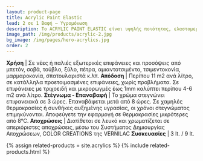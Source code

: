 ```yaml
---
layout: product-page
title: Acrylic Paint Elastic
lead: 2 σε 1 Βαφή – Υγρομόνωση
description: Το ACRYLIC PAINT ELASTIC είναι υψηλής ποιότητας, ελαστομερές μονωτικό και χρώμα μαζί, κατασκευασμένο από ειδικές 100% ακρυλικές ρητίνες (UV-αλληλοδικτυούμενες), ιδανικό για τη στεγανοποίηση εξωτερικών τοίχων και προσόψεων από τη βροχή, την υγρασία και τον παγετό. <br/><br/>Χάρη στη μοναδική διπλή σύνθεσή του βάφει και ταυτόχρονα στεγανοποιεί κάθε είδους νέα ή παλιά επιφάνεια από σοβά, μπετόν ή σπατουλαριστά, σχηματίζοντας ένα αδιάβροχο και σκληρό επιφανειακά φιλμ που δεν λερώνει και διατηρεί αναλλοίωτη την ελαστικότητα και την ανθεκτικότητά του στη βροχή, το χιόνι, τον παγετό, το δυνατό ήλιο, τις απότομες μεταβολές της θερμοκρασίας, την υγρασία, τη μούχλα και τη χημική ρύπανση σε αστικές και βιομηχανικές περιοχές. <br/><br/>Το ACRYLIC PAINT ELASTIC καλύπτει πλήρως τριχοειδή και μικρορωγμές, έχει ισχυρή πρόσφυση και παρακολουθεί με μεγάλη ευκολία τις συστολές και διαστολές όλων των επιφανειών, διατηρώντας αναλλοίωτη τη στεγανότητα, την ελαστικότητα και την ανθεκτικότητά του, ακόμη και σε ακραίες θερμοκρασιακές συνθήκες από -25 oC έως +100oC. <br/><br/>Είναι σχεδόν άοσμο, φιλικό στο χρήστη και το περιβάλλον και σχηματίζει ένα τέλειο φινίρισμα που διατηρεί αναλλοίωτες τις αποχρώσεις του για πολλά χρόνια.
image_path: /img/products/acrylic-2.jpg
bg_image: /img/pages/hero-acrylics.jpg
order: 2
---
```


**Χρήση** | Σε νέες ή παλιές εξωτερικές επιφάνειες και προσόψεις από μπετόν, σοβά, τούβλο, ξύλο, πέτρα, αμιαντοτσιμέντο, τσιμεντοκονία, μαρμαροκονία, σπατουλαριστά κ.λπ.
**Απόδοση** | Περίπου 11 m2 ανά λίτρο, σε κατάλληλα προετοιμασμένες επιφάνειες, χωρίς προβλήματα. Σε επιφάνειες με τριχοειδή και μικρορωγμές έως 1mm καλύπτει περίπου 4-6 m2 ανά λίτρο.
**Στέγνωμα - Επαναβαφή** | Το χρώμα στεγνώνει επιφανειακά σε 3 ώρες. Επαναβάφεται μετά από 8 ώρες. Σε χαμηλές θερμοκρασίες ή συνθήκες αυξημένης υγρασίας, οι χρόνοι στεγνώματος επιμηκύνονται. Αποφεύγετε την εφαρμογή σε θερμοκρασίες μικρότερες από 8°C.
**Αποχρώσεις** |  Διατίθεται σε λευκό και χρωματίζεται σε απεριόριστες αποχρώσεις, μέσω του Συστήματος Δημιουργίας Αποχρώσεων, COLOR CREATIONS της VERNILAC
**Συσκευασίες** | 3 lt. / 9 lt.


{% assign related-products = site.acrylics %}
{% include related-products.html %}